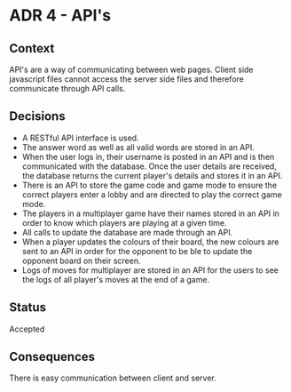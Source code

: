 # ADR 4 - API's

## Context
API's are a way of communicating between web pages. Client side javascript files cannot access the server side files and therefore communicate through API calls.

## Decisions
- A RESTful API interface is used.
- The answer word as well as all valid words are stored in an API.
- When the user logs in, their username is posted in an API and is then communicated with the database. Once the user details are received, the database returns the current player's details and stores it in an API.
- There is an API to store the game code and game mode to ensure the correct players enter a lobby and are directed to play the correct game mode.
- The players in a multiplayer game have their names stored in an API in order to know which players are playing at a given time.
- All calls to update the database are made through an API.
- When a player updates the colours of their board, the new colours are sent to an API in order for the opponent to be ble to update the opponent board on their screen.
- Logs of moves for multiplayer are stored in an API for the users to see the logs of all player's moves at the end of a game.

## Status
Accepted

## Consequences
There is easy communication between client and server.
